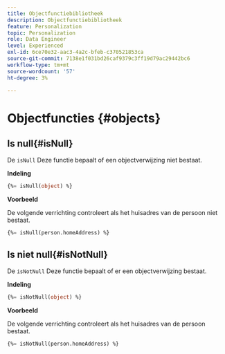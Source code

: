 ```yaml
---
title: Objectfunctiebibliotheek
description: Objectfunctiebibliotheek
feature: Personalization
topic: Personalization
role: Data Engineer
level: Experienced
exl-id: 6ce70e32-aac3-4a2c-bfeb-c370521853ca
source-git-commit: 7138e1f031bd26caf9379c3ff19d79ac29442bc6
workflow-type: tm+mt
source-wordcount: '57'
ht-degree: 3%

---
```


# Objectfuncties {#objects}

## Is null{#isNull}

De `isNull` Deze functie bepaalt of een objectverwijzing niet bestaat.

**Indeling**

```sql
{%= isNull(object) %}
```

**Voorbeeld**

De volgende verrichting controleert als het huisadres van de persoon niet bestaat.

```sql
{%= isNull(person.homeAddress) %}
```

## Is niet null{#isNotNull}

De `isNotNull` Deze functie bepaalt of er een objectverwijzing bestaat.

**Indeling**

```sql
{%= isNotNull(object) %}
```

**Voorbeeld**

De volgende verrichting controleert als het huisadres van de persoon bestaat.

```sql
{%= isNotNull(person.homeAddress) %}
```
